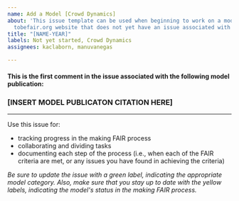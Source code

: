 ```yaml
---
name: Add a Model [Crowd Dynamics]
about: 'This issue template can be used when beginning to work on a model from the
  tobefair.org website that does not yet have an issue associated with it. '
title: "[NAME-YEAR]"
labels: Not yet started, Crowd Dynamics
assignees: kaclaborn, manuvanegas

---
```


#### This is the first comment in the issue associated with the following model publication:

### __[INSERT MODEL PUBLICATON CITATION HERE]__

<hr>

Use this issue for: 
* tracking progress in the making FAIR process
* collaborating and dividing tasks
* documenting each step of the process (i.e., when each of the FAIR criteria are met, or any issues you have found in achieving the criteria)

_Be sure to update the issue with a green label, indicating the appropriate model category. Also, make sure that you stay up to date with the yellow labels, indicating the model's status in the making FAIR process._
